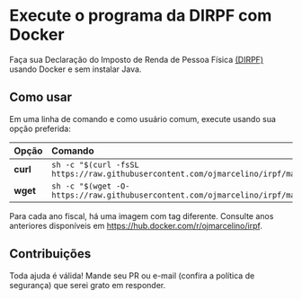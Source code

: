 # Execute o programa da DIRPF com Docker

Faça sua Declaração do Imposto de Renda de Pessoa Física [(DIRPF)](https://www.gov.br/receitafederal/pt-br/centrais-de-conteudo/download/pgd/dirpf) usando Docker e sem instalar Java.

## Como usar

Em uma linha de comando e como usuário comum, execute usando sua opção preferida:

| Opção    | Comando                                                                                           |
|:----------|:--------------------------------------------------------------------------------------------------|
| **curl**  | `sh -c "$(curl -fsSL https://raw.githubusercontent.com/ojmarcelino/irpf/master/runtime.sh)"` |
| **wget**  | `sh -c "$(wget -O- https://raw.githubusercontent.com/ojmarcelino/irpf/master/runtime.sh)"`   |

Para cada ano fiscal, há uma imagem com tag diferente. Consulte anos anteriores disponíveis em <https://hub.docker.com/r/ojmarcelino/irpf>.

## Contribuições

Toda ajuda é válida! Mande seu PR ou e-mail (confira a política de segurança) que serei grato em responder.
